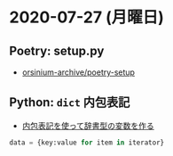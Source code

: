 # 2020-07-27 (月曜日)

## Poetry: setup.py

- [orsinium-archive/poetry-setup](https://github.com/orsinium-archive/poetry-setup)

## Python: `dict` 内包表記

- [内包表記を使って辞書型の変数を作る](https://qiita.com/oioigohan/items/f5102515bf80e71cf9a4)

~~~py
data = {key:value for item in iterator}
~~~